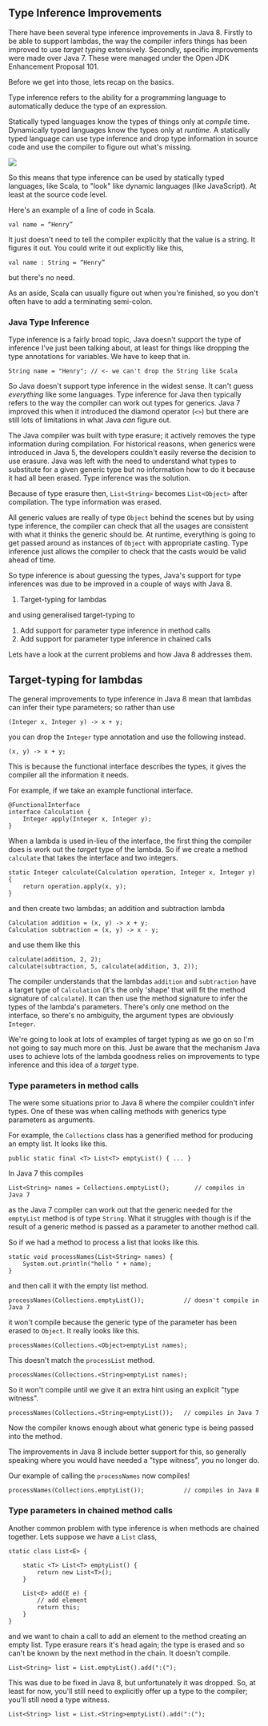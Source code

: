 ## Type Inference Improvements

There have been several type inference improvements in Java 8. Firstly to be able to support lambdas, the way the compiler infers things has been improved to use _target typing_ extensively. Secondly, specific improvements were made over Java 7. These were managed under the Open JDK Enhancement Proposal 101.

Before we get into those, lets recap on the basics.

Type inference refers to the ability for a programming language to automatically deduce the type of an expression.

Statically typed languages know the types of things only at _compile_ time. Dynamically typed languages know the types only at _runtime_. A statically typed language can use type inference and drop type information in source code and use the compiler to figure out what's missing.

![](images/static_vs_dynamic.png)

So this means that type inference can be used by statically typed languages, like Scala, to "look" like dynamic languages (like JavaScript). At least at the source code level.

Here's an example of a line of code in Scala.

    val name = “Henry”

It just doesn't need to tell the compiler explicitly that the value is a string. It figures it out. You could write it out explicitly like this,

    val name : String = “Henry”

but there's no need.

As an aside, Scala can usually figure out when you're finished, so you don't often have to add a terminating semi-colon.


### Java Type Inference

Type inference is a fairly broad topic, Java doesn't support the type of inference I've just been talking about, at least for things like dropping the type annotations for variables. We have to keep that in.

    String name = "Henry"; // <- we can't drop the String like Scala


So Java doesn't support type inference in the widest sense. It can't guess _everything_ like some languages. Type inference for Java then typically refers to the way the compiler can work out types for generics. Java 7 improved this when it introduced the diamond operator (`<>`) but there are still lots of limitations in what Java _can_ figure out.

The Java compiler was built with type erasure; it actively removes the type information during compilation. For historical reasons, when generics were introduced in Java 5, the developers couldn't easily reverse the decision to use erasure. Java was left with the need to understand what types to substitute for a given generic type but no information how to do it because it had all been erased. Type inference was the solution.

Because of type erasure then, `List<String>` becomes `List<Object>` after compilation. The type information was erased.

All generic values are really of type `Object` behind the scenes but by using type inference, the compiler can check that all the usages are consistent with what it thinks the generic should be. At runtime, everything is going to get passed around as instances of `Object` with appropriate casting. Type inference just allows the compiler to check that the casts would be valid ahead of time.


So type inference is about guessing the types, Java's support for type inferences was due to be improved in a couple of ways with Java 8.

1. Target-typing for lambdas

and using generalised target-typing to

1. Add support for parameter type inference in method calls
1. Add support for parameter type inference in chained calls

Lets have a look at the current problems and how Java 8 addresses them.


## Target-typing for lambdas

The general improvements to type inference in Java 8 mean that lambdas can infer their type parameters; so rather than use

    (Integer x, Integer y) -> x + y;

you can drop the `Integer` type annotation and use the following instead.

    (x, y) -> x + y;


This is because the functional interface describes the types, it gives the compiler all the information it needs.

For example, if we take an example functional interface.

    @FunctionalInterface
    interface Calculation {
        Integer apply(Integer x, Integer y);
    }


When a lambda is used in-lieu of the interface, the first thing the compiler does is work out the _target_ type of the lambda. So if we create a method `calculate` that takes the interface and two integers.

    static Integer calculate(Calculation operation, Integer x, Integer y) {
        return operation.apply(x, y);
    }

and then create two lambdas; an addition and subtraction lambda

    Calculation addition = (x, y) -> x + y;
    Calculation subtraction = (x, y) -> x - y;

and use them like this

    calculate(addition, 2, 2);
    calculate(subtraction, 5, calculate(addition, 3, 2));


The compiler understands that the lambdas `addition` and `subtraction` have a target type of `Calculation` (it's the only 'shape' that will fit the method signature of `calculate`). It can then use the method signature to infer the types of the lambda's parameters. There's only one method on the interface, so there's no ambiguity, the argument types are obviously `Integer`.

We're going to look at lots of examples of target typing as we go on so I'm not going to say much more on this. Just be aware that the mechanism Java uses to achieve lots of the lambda goodness relies on improvements to type inference and this idea of a _target_ type.


### Type parameters in method calls

The were some situations prior to Java 8 where the compiler couldn't infer types. One of these was when calling methods with generics type parameters as arguments.

For example, the `Collections` class has a generified method for producing an empty list. It looks like this.

    public static final <T> List<T> emptyList() { ... }


In Java 7 this compiles

    List<String> names = Collections.emptyList();       // compiles in Java 7

as the Java 7 compiler can work out that the generic needed for the `emptyList` method is of type `String`. What it struggles with though is if the result of a generic method is passed as a parameter to another method call.

So if we had a method to process a list that looks like this.

    static void processNames(List<String> names) {
        System.out.println("hello " + name);
    }

and then call it with the empty list method.

    processNames(Collections.emptyList());           // doesn't compile in Java 7


it won't compile because the generic type of the parameter has been erased to `Object`. It really looks like this.

    processNames(Collections.<Object>emptyList names);


This doesn't match the `processList` method.

    processNames(Collections.<String>emptyList names);


So it won't compile until we give it an extra hint using an explicit "type witness".

    processNames(Collections.<String>emptyList());   // compiles in Java 7


Now the compiler knows enough about what generic type is being passed into the method.

The improvements in Java 8 include better support for this, so generally speaking where you would have needed a "type witness", you no longer do.

Our example of calling the `processNames` now compiles!

    processNames(Collections.emptyList());           // compiles in Java 8



### Type parameters in chained method calls

Another common problem with type inference is when methods are chained together. Lets suppose we have a `List` class,

    static class List<E> {

        static <T> List<T> emptyList() {
            return new List<T>();
        }

        List<E> add(E e) {
            // add element
            return this;
        }
    }

and we want to chain a call to add an element to the method creating an empty list. Type erasure rears it's head again; the type is erased and so can't be known by the next method in the chain. It doesn't compile.

    List<String> list = List.emptyList().add(":(");

This was due to be fixed in Java 8, but unfortunately it was dropped. So, at least for now, you'll still need to explicitly offer up a type to the compiler; you'll still need a type witness.

    List<String> list = List.<String>emptyList().add(":(");






